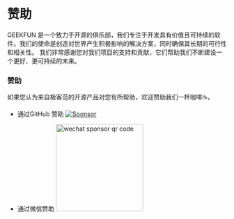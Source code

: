 # 赞助

GEEKFUN 是一个致力于开源的俱乐部，我们专注于开发具有价值且可持续的软件。我们的使命是创造对世界产生积极影响的解决方案，同时确保其长期的可行性和相关性。
我们非常感谢您对我们项目的支持和贡献，它们帮助我们不断建设一个更好、更可持续的未来。

### 赞助
如果您认为来自极客范的开源产品对您有所帮助，欢迎赞助我们一杯咖啡☕️。
* 通过GitHub 赞助 
  [![Sponsor](https://img.shields.io/badge/-Sponsor-fafbfc?logo=GitHub-Sponsors)](https://github.com/sponsors/geek-fun)

* 通过微信赞助
  <img src="/wechat_ponsor.jpg" alt="wechat sponsor qr code" width="200" />
